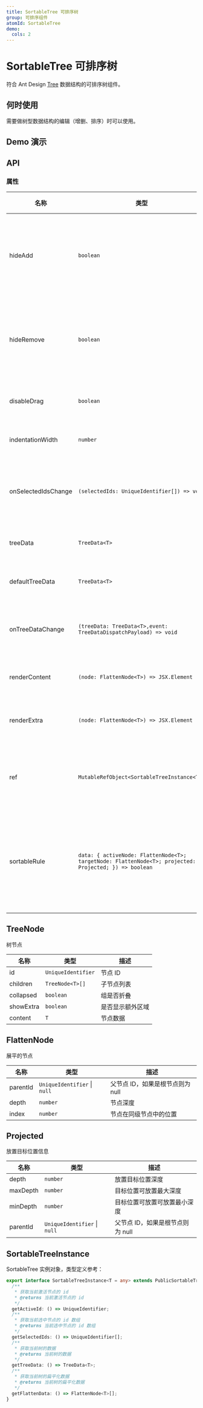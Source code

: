 ```yaml
---
title: SortableTree 可排序树
group: 可排序组件
atomId: SortableTree
demo:
  cols: 2
---
```


# SortableTree 可排序树

符合 Ant Design [Tree](https://ant.design/components/tree) 数据结构的可排序树组件。

## 何时使用

需要做树型数据结构的编辑（增删、排序）时可以使用。

## Demo 演示

###

<code src="./demos/default.tsx" ></code> <code src="./demos/controlled.tsx" ></code>

<code src="./demos/renderContent.tsx" ></code> <code src="./demos/disableDrag.tsx" ></code> <code src="./demos/sortableRule.tsx" ></code>

<code src="./demos/virtual.tsx" ></code>

## API

### 属性

| 名称                  | 类型                                                                                                    | 描述          |
| ------------------- | ----------------------------------------------------------------------------------------------------- | ----------- |
| hideAdd             | `boolean`                                                                                             | 隐藏默认的添加按钮   |
| hideRemove          | `boolean`                                                                                             | 隐藏默认的删除按钮   |
| disableDrag         | `boolean`                                                                                             | 禁用拖拽        |
| indentationWidth    | `number`                                                                                              | 缩进宽度        |
| onSelectedIdsChange | `(selectedIds: UniqueIdentifier[]) => void`                                                           | 选中 ID 变更回调  |
| treeData            | `TreeData<T>`                                                                                         | 树的数据        |
| defaultTreeData     | `TreeData<T>`                                                                                         | 默认数据        |
| onTreeDataChange    | `(treeData: TreeData<T>,event: TreeDataDispatchPayload) => void`                                      | 数据变更回调      |
| renderContent       | `(node: FlattenNode<T>) => JSX.Element`                                                               | 渲染内容        |
| renderExtra         | `(node: FlattenNode<T>) => JSX.Element`                                                               | 渲染额外项       |
| ref                 | `MutableRefObject<SortableTreeInstance<T>>`                                                           | 对外部暴露方法     |
| sortableRule        | `data: { activeNode: FlattenNode<T>; targetNode: FlattenNode<T>; projected: Projected; }) => boolean` | 控制拖动排序的规则函数 |

## TreeNode

树节点

| 名称        | 类型                 | 描述       |
| --------- | ------------------ | -------- |
| id        | `UniqueIdentifier` | 节点 ID    |
| children  | `TreeNode<T>[]`    | 子节点列表    |
| collapsed | `boolean`          | 组是否折叠    |
| showExtra | `boolean`          | 是否显示额外区域 |
| content   | `T`                | 节点数据     |

## FlattenNode

展平的节点

| 名称       | 类型                           | 描述                   |
| -------- | ---------------------------- | -------------------- |
| parentId | `UniqueIdentifier` \| `null` | 父节点 ID，如果是根节点则为 null |
| depth    | `number`                     | 节点深度                 |
| index    | `number`                     | 节点在同级节点中的位置          |

## Projected

放置目标位置信息

| 名称       | 类型                           | 描述                   |
| -------- | ---------------------------- | -------------------- |
| depth    | `number`                     | 放置目标位置深度             |
| maxDepth | `number`                     | 目标位置可放置最大深度          |
| minDepth | `number`                     | 目标位置可放置可放置最小深度       |
| parentId | `UniqueIdentifier` \| `null` | 父节点 ID，如果是根节点则为 null |

## SortableTreeInstance

SortableTree 实例对象，类型定义参考：

```typescript
export interface SortableTreeInstance<T = any> extends PublicSortableTreeStore {
  /**
   * 获取当前激活节点的 id
   * @returns 当前激活节点的 id
   */
  getActiveId: () => UniqueIdentifier;
  /**
   * 获取当前选中节点的 id 数组
   * @returns 当前选中节点的 id 数组
   */
  getSelectedIds: () => UniqueIdentifier[];
  /**
   * 获取当前树的数据
   * @returns 当前树的数据
   */
  getTreeData: () => TreeData<T>;
  /**
   * 获取当前树的扁平化数据
   * @returns 当前树的扁平化数据
   */
  getFlattenData: () => FlattenNode<T>[];
}
```

